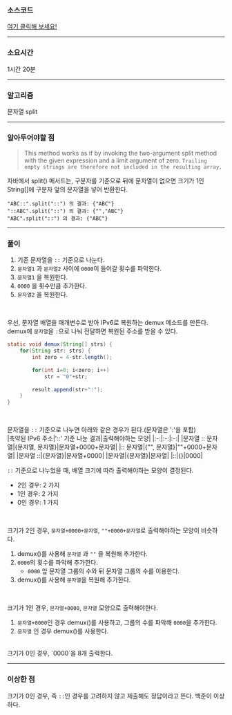 ### 소스코드
[여기 클릭해 보세요!](https://github.com/BE-Archive/Algorithm-Study/blob/main/wnso-kim/Week_02/BOJ_3107_IPv6.java)

---
### 소요시간
1시간 20분

---
### 알고리즘
문자열 split

---
### 알아두어야할 점
> This method works as if by invoking the two-argument split method with the given expression and a limit argument of zero. `Trailing empty strings are therefore not included in the resulting array.`

자바에서 split() 메서드는, 구분자를 기준으로 뒤에 문자열이 없으면 크기가 1인 String[]에 구분자 앞의 문자열을 넣어 반환한다. <br>
```
"ABC::".split("::") 의 결과: {"ABC"}
"::ABC".split("::") 의 결과: {"","ABC"} 
"ABC".split("::") 의 결과: {"ABC"}
```

---
### 풀이
1. 기존 문자열을 `::` 기준으로 나눈다.
2. `문자열1` 과 `문자열2` 사이에 `0000`이 들어갈 횟수를 파악한다.
3. `문자열1` 을 복원한다.
4. `0000` 을 횟수만큼 추가한다.
5. `문자열2` 을 복원한다.

<br>


우선, 문자열 배열을 매개변수로 받아 IPv6로 복원하는 demux 메소드를 만든다.<br>
demux에 `문자열`을 `:`으로 나눠 전달하면 복원된 주소를 받을 수 있다.

``` java
static void demux(String[] strs) {
    for(String str: strs) {
        int zero = 4-str.length();
        
        for(int i=0; i<zero; i++)
            str = "0"+str;
        
        result.append(str+":");
    }
}
```

<br>

문자열을 `::` 기준으로 나누면 아래와 같은 경우가 된다.(문자열은 ':'을 포함)<br>
|축약된 IPv6 주소|'::' 기준 나눈 결과|출력해야하는 모양|
|:-:|:-:|:-:|
|문자열 :: 문자열|{문자열, 문자열}|문자열+0000+문자열|
|:: 문자열|{"", 문자열}|""+0000+문자열|
|문자열 ::|{문자열}|문자열+0000|
|문자열|{문자열}|문자열|
|::|{}|0000|

`::` 기준으로 나누었을 때, 배열 크기에 따라 출력해야하는 모양이 결정된다.
- 2인 경우: 2 가지
- 1인 경우: 2 가지
- 0인 경우: 1 가지

<br>

크기가 2인 경우, `문자열+0000+문자열`, `""+0000+문자열`로 출력해야하는 모양이 비슷하다.
1. demux()를 사용해 `문자열` 과 `""` 을 복원해 추가한다.
2. `0000`의 횟수를 파악해 추가한다.
    - `0000` 앞 문자열 그룹의 수와 뒤 문자열 그룹의 수를 이용한다.
3. demux()를 사용해 `문자열`을 복원해 추가한다.

<br>

크기가 1인 경우, `문자열+0000`, `문자열` 모양으로 출력해야한다.
1. `문자열+0000`인 경우 demux()를 사용하고, 그룹의 수를 파악해 `0000`을 추가한다.
2. `문자열` 인 경우 demux()를 사용한다.

<br>
크기가 0인 경우, `0000`을 8개 출력한다.

<br>

---
### 이상한 점
크기가 0인 경우, 즉 `::`인 경우를 고려하지 않고 제출해도 정답이라고 뜬다.
백준이 이상하다.

